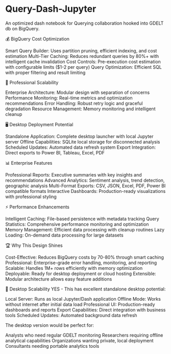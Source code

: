 # Query-Dash-Jupyter
An optimized dash notebook for Querying collaboration hooked into GDELT db on BigQuery. 

💰 BigQuery Cost Optimization

Smart Query Builder: Uses partition pruning, efficient indexing, and cost estimation
Multi-Tier Caching: Reduces redundant queries by 80%+ with intelligent cache invalidation
Cost Controls: Pre-execution cost estimation with configurable limits ($1-2 per query)
Query Optimization: Efficient SQL with proper filtering and result limiting

🚀 Professional Scalability

Enterprise Architecture: Modular design with separation of concerns
Performance Monitoring: Real-time metrics and optimization recommendations
Error Handling: Robust retry logic and graceful degradation
Resource Management: Memory monitoring and intelligent cleanup

🖥️ Desktop Deployment Potential

Standalone Application: Complete desktop launcher with local Jupyter server
Offline Capabilities: SQLite local storage for disconnected analysis
Scheduled Updates: Automated data refresh system
Export Integration: Direct exports to Power BI, Tableau, Excel, PDF

📊 Enterprise Features

Professional Reports: Executive summaries with key insights and recommendations
Advanced Analytics: Sentiment analysis, trend detection, geographic analysis
Multi-Format Exports: CSV, JSON, Excel, PDF, Power BI compatible formats
Interactive Dashboards: Production-ready visualizations with professional styling

⚡ Performance Enhancements

Intelligent Caching: File-based persistence with metadata tracking
Query Statistics: Comprehensive performance monitoring and optimization
Memory Management: Efficient data processing with cleanup routines
Lazy Loading: On-demand data processing for large datasets

🏆 Why This Design Shines

Cost-Effective: Reduces BigQuery costs by 70-80% through smart caching
Professional: Enterprise-grade error handling, monitoring, and reporting
Scalable: Handles 1M+ rows efficiently with memory optimization
Deployable: Ready for desktop deployment or cloud hosting
Extensible: Modular architecture allows easy feature additions

🚀 Desktop Scalability
YES - This has excellent standalone desktop potential:

Local Server: Runs as local Jupyter/Dash application
Offline Mode: Works without internet after initial data load
Professional UI: Production-ready dashboards and reports
Export Capabilities: Direct integration with business tools
Scheduled Updates: Automated background data refresh

The desktop version would be perfect for:

Analysts who need regular GDELT monitoring
Researchers requiring offline analytical capabilities
Organizations wanting private, local deployment
Consultants needing portable analytics tools
